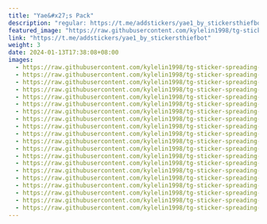 ```yaml
---
title: "Yae&#x27;s Pack"
description: "regular: https://t.me/addstickers/yae1_by_stickersthiefbot"
featured_image: "https://raw.githubusercontent.com/kylelin1998/tg-sticker-spreading-worldwide-images/main/img/efe9f78f-226b-4f15-ba23-990f8976c0f7.jpg"
link: "https://t.me/addstickers/yae1_by_stickersthiefbot"
weight: 3
date: 2024-01-13T17:38:08+08:00
images:
  - https://raw.githubusercontent.com/kylelin1998/tg-sticker-spreading-worldwide-images/main/img/efe9f78f-226b-4f15-ba23-990f8976c0f7.jpg
  - https://raw.githubusercontent.com/kylelin1998/tg-sticker-spreading-worldwide-images/main/img/174e0864-e6d1-4488-ba22-e271cf868de8.jpg
  - https://raw.githubusercontent.com/kylelin1998/tg-sticker-spreading-worldwide-images/main/img/922abefc-d070-4089-8ba9-1317be21d5d3.jpg
  - https://raw.githubusercontent.com/kylelin1998/tg-sticker-spreading-worldwide-images/main/img/255b8700-1999-42a8-8fe3-274456efcd26.jpg
  - https://raw.githubusercontent.com/kylelin1998/tg-sticker-spreading-worldwide-images/main/img/585bf41c-401e-461e-a3b0-4925941f9e53.jpg
  - https://raw.githubusercontent.com/kylelin1998/tg-sticker-spreading-worldwide-images/main/img/c7228db7-e1fe-4ade-9778-d5de8d08c531.jpg
  - https://raw.githubusercontent.com/kylelin1998/tg-sticker-spreading-worldwide-images/main/img/dd5be006-44b9-48f2-abdb-7f777537ca63.jpg
  - https://raw.githubusercontent.com/kylelin1998/tg-sticker-spreading-worldwide-images/main/img/62bffbeb-6754-4429-8650-d8b964bdafe3.jpg
  - https://raw.githubusercontent.com/kylelin1998/tg-sticker-spreading-worldwide-images/main/img/5ccf2ecc-35b3-4832-8df4-d9d2abe2de89.jpg
  - https://raw.githubusercontent.com/kylelin1998/tg-sticker-spreading-worldwide-images/main/img/23be9c15-b276-4560-beab-85131154b169.jpg
  - https://raw.githubusercontent.com/kylelin1998/tg-sticker-spreading-worldwide-images/main/img/5d367f89-0326-4787-a20b-b0157cff256c.jpg
  - https://raw.githubusercontent.com/kylelin1998/tg-sticker-spreading-worldwide-images/main/img/8bddbadf-b8c6-42ef-81cd-67474f4c8023.jpg
  - https://raw.githubusercontent.com/kylelin1998/tg-sticker-spreading-worldwide-images/main/img/cb848918-da13-4bc2-bbd9-338a2657a7d8.jpg
  - https://raw.githubusercontent.com/kylelin1998/tg-sticker-spreading-worldwide-images/main/img/2d44351e-530c-42fe-b2d9-e75a10fcdf36.jpg
  - https://raw.githubusercontent.com/kylelin1998/tg-sticker-spreading-worldwide-images/main/img/a7771f3b-4359-4bdf-82dd-470ec69409a2.jpg
  - https://raw.githubusercontent.com/kylelin1998/tg-sticker-spreading-worldwide-images/main/img/a8d2e7eb-d079-41d6-babb-c4f2d5f2daa6.jpg
  - https://raw.githubusercontent.com/kylelin1998/tg-sticker-spreading-worldwide-images/main/img/92591710-b6f2-4d7a-a469-a53d43c63664.jpg
  - https://raw.githubusercontent.com/kylelin1998/tg-sticker-spreading-worldwide-images/main/img/54bb2fb2-81d3-41b2-b85d-174dcc1639ce.jpg
  - https://raw.githubusercontent.com/kylelin1998/tg-sticker-spreading-worldwide-images/main/img/1f22b69d-1791-4a0a-9b34-05a1dbb92e60.jpg
  - https://raw.githubusercontent.com/kylelin1998/tg-sticker-spreading-worldwide-images/main/img/8eeec465-a3c5-4d32-a0da-58d1768fbd33.jpg
---
```

